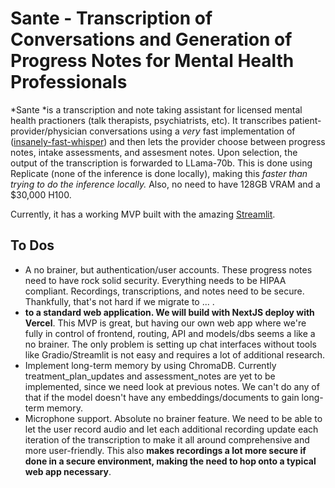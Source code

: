 # Sante - Transcription of Conversations and Generation of Progress Notes for Mental Health Professionals


*Sante *is a transcription and note taking assistant for licensed mental health practioners (talk therapists, psychiatrists, etc). It transcribes patient-provider/physician conversations using
a *very* fast implementation of ([insanely-fast-whisper](https://github.com/Vaibhavs10/insanely-fast-whisper)) and then lets the provider choose between progress notes, intake assessments, and assesment notes. Upon selection, the output of the transcription is forwarded to LLama-70b. This is done using Replicate (none of the inference is done locally), making this  *faster than trying to do the inference locally.* Also, no need to have 128GB VRAM and a $30,000 H100.

Currently, it has a working MVP built with the amazing [Streamlit](https://streamlit.io/cloud). 



## To Dos
* A no brainer, but authentication/user accounts. These progress notes need to have rock solid security. Everything needs to be HIPAA compliant. Recordings, transcriptions, and notes need to be secure. Thankfully, that's not hard if we migrate to ... . 
* **to a standard web application. We will build with NextJS deploy with Vercel**. This MVP is great, but having our own web app where we're fully in control of frontend, routing, API and models/dbs seems a like a no brainer. The only problem is setting up chat interfaces without tools like Gradio/Streamlit is not easy and requires a lot of additional research.
* Implement long-term memory by using ChromaDB. Currently treatment_plan_updates and assessment_notes are yet to be implemented, since we need look at previous notes. We can't do any of that if the model doesn't have any embeddings/documents to gain long-term memory.
* Microphone support. Absolute no brainer feature. We need to be able to let the user record audio and let each additional recording update each iteration of the transcription to make it all around comprehensive and more user-friendly. This also **makes recordings a lot more secure if done in a secure environment, making the need to hop onto a typical web app necessary**.


